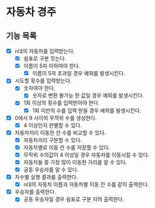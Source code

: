# 자동차 경주

## 기능 목록

- [x] n대의 자동차를 입력받는다.
    - [x] 쉼표로 구분 짓는다.
    - [x] 이름이 5자 이하여야 한다.
        - [x] 이름이 5자 초과일 경우 예외를 발생시킨다.
- [x] 시도할 횟수를 입력받는다.
    - [x] 숫자여야 한다.
        - [x] 숫자로 변환 불가능 한 값일 경우 예외를 발생시킨다.
    - [x] 1회 이상의 횟수를 입력받아야 한다.
        - [x] 1회 미만의 수를 입력 받을 경우 예외를 발생시킨다.
- [x] 0에서 9 사이의 무작위 수를 생성한다.
    - [x] 4 이상인지 판별할 수 있다.
- [x] 자동차끼리 이동한 칸 수를 비교할 수 있다.
    - [x] 자동차끼리 구분할 수 있다.
    - [x] 자동차별로 이동 칸 수를 저장할 수 있다.
    - [x] 무작위 수의값이 4 이상일 경우 자동차를 이동시킬 수 있다.
    - [x] 자동차들 중 가장 많이 이동한 거리를 알 수 있다.
    - [x] 공동 우승자를 알 수 있다.
- [x] 차수별 실행 결과를 출력한다.
    - [x] n대의 자동차 이름과 자동차별 이동 칸 수를 같이 출력한다.
- [x] 우승자를 출력한다.
    - [x] 공동 우승자일 경우 쉼표로 구분 지어 출력한다.